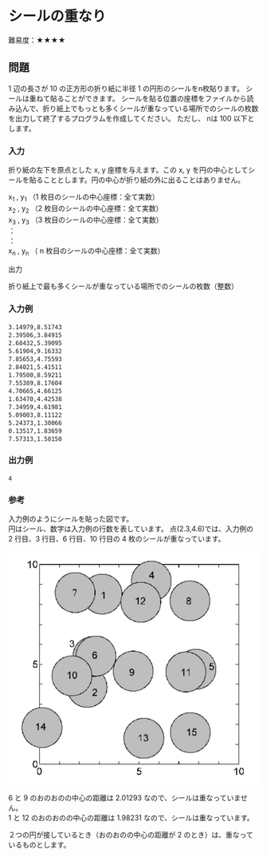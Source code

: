 # シールの重なり

難易度：★★★★

## 問題

1 辺の長さが 10 の正方形の折り紙に半径 1 の円形のシールをn枚貼ります。
シールは重ねて貼ることができます。
シールを貼る位置の座標をファイルから読み込んで、折り紙上でもっとも多くシールが重なっている場所でのシールの枚数を出力して終了するプログラムを作成してください。
ただし、 nは 100 以下とします。

### 入力

折り紙の左下を原点とした x, y 座標を与えます。この x, y を円の中心としてシールを貼ることとします。円の中心が折り紙の外に出ることはありません。

x<sub>1</sub> , y<sub>1</sub> （1 枚目のシールの中心座標：全て実数）  
x<sub>2</sub> , y<sub>2</sub> （2 枚目のシールの中心座標：全て実数）  
x<sub>3</sub> , y<sub>3</sub> （3 枚目のシールの中心座標：全て実数）  
 ：  
 ：  
x<sub>n</sub> , y<sub>n</sub> （ n 枚目のシールの中心座標：全て実数）  

出力

折り紙上で最も多くシールが重なっている場所でのシールの枚数（整数）

### 入力例

```
3.14979,8.51743
2.39506,3.84915
2.68432,5.39095
5.61904,9.16332
7.85653,4.75593
2.84021,5.41511
1.79500,8.59211
7.55389,8.17604
4.70665,4.66125
1.63470,4.42538
7.34959,4.61981
5.09003,8.11122
5.24373,1.30066
0.13517,1.83659
7.57313,1.58150
```

### 出力例

```
4 
```

### 参考

入力例のようにシールを貼った図です。  
円はシール、数字は入力例の行数を表しています。
点(2.3,4.6)では、入力例の 2 行目、3 行目、6 行目、10 行目の 4 枚のシールが重なっています。 

![参考図](./images/05-18.png)

6 と 9 のおのおのの中心の距離は 2.01293 なので、シールは重なっていません。  
1 と 12 のおのおのの中心の距離は 1.98231 なので、シールは重なっています。

２つの円が接しているとき（おのおのの中心の距離が 2 のとき）は、重なっているものとします。 